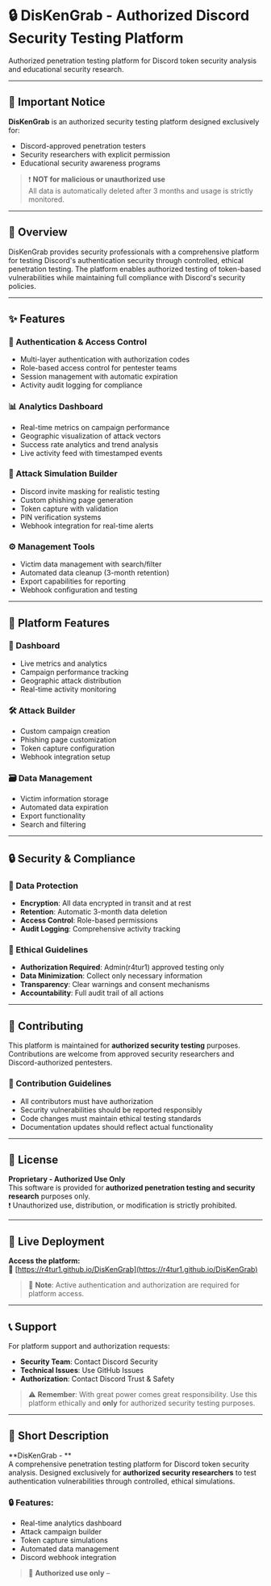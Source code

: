 # 🔒 DisKenGrab - Authorized Discord Security Testing Platform

Authorized penetration testing platform for Discord token security analysis and educational security research.

---

## 🚨 Important Notice

**DisKenGrab** is an authorized security testing platform designed exclusively for:

- Discord-approved penetration testers  
- Security researchers with explicit permission  
- Educational security awareness programs  

> ❗ **NOT for malicious or unauthorized use**  
> All data is automatically deleted after 3 months and usage is strictly monitored.

---

## 🎯 Overview

DisKenGrab provides security professionals with a comprehensive platform for testing Discord's authentication security through controlled, ethical penetration testing. The platform enables authorized testing of token-based vulnerabilities while maintaining full compliance with Discord's security policies.

---

## ✨ Features

### 🔐 Authentication & Access Control
- Multi-layer authentication with authorization codes  
- Role-based access control for pentester teams  
- Session management with automatic expiration  
- Activity audit logging for compliance

### 📊 Analytics Dashboard
- Real-time metrics on campaign performance  
- Geographic visualization of attack vectors  
- Success rate analytics and trend analysis  
- Live activity feed with timestamped events

### 🎣 Attack Simulation Builder
- Discord invite masking for realistic testing  
- Custom phishing page generation  
- Token capture with validation  
- PIN verification systems  
- Webhook integration for real-time alerts

### ⚙️ Management Tools
- Victim data management with search/filter  
- Automated data cleanup (3-month retention)  
- Export capabilities for reporting  
- Webhook configuration and testing

---

## 🎨 Platform Features

### 🧮 Dashboard
- Live metrics and analytics  
- Campaign performance tracking  
- Geographic attack distribution  
- Real-time activity monitoring

### 🛠️ Attack Builder
- Custom campaign creation  
- Phishing page customization  
- Token capture configuration  
- Webhook integration setup

### 🗃️ Data Management
- Victim information storage  
- Automated data expiration  
- Export functionality  
- Search and filtering

---

## 🔒 Security & Compliance

### 🔐 Data Protection
- **Encryption**: All data encrypted in transit and at rest  
- **Retention**: Automatic 3-month data deletion  
- **Access Control**: Role-based permissions  
- **Audit Logging**: Comprehensive activity tracking

### 📜 Ethical Guidelines
- **Authorization Required**: Admin(r4tur1) approved testing only  
- **Data Minimization**: Collect only necessary information  
- **Transparency**: Clear warnings and consent mechanisms  
- **Accountability**: Full audit trail of all actions

---

## 🤝 Contributing

This platform is maintained for **authorized security testing** purposes. Contributions are welcome from approved security researchers and Discord-authorized pentesters.

### 📌 Contribution Guidelines
- All contributors must have authorization  
- Security vulnerabilities should be reported responsibly  
- Code changes must maintain ethical testing standards  
- Documentation updates should reflect actual functionality

---

## 📄 License

**Proprietary - Authorized Use Only**  
This software is provided for **authorized penetration testing and security research** purposes only.  
❗ Unauthorized use, distribution, or modification is strictly prohibited.

---

## 🚀 Live Deployment

**Access the platform:**  
🔗 [https://r4tur1.github.io/DisKenGrab](https://r4tur1.github.io/DisKenGrab)

> 🔐 **Note**: Active authentication and authorization are required for platform access.

---

## 📞 Support

For platform support and authorization requests:

- **Security Team**: Contact Discord Security  
- **Technical Issues**: Use GitHub Issues  
- **Authorization**: Contact Discord Trust & Safety

> ⚠️ **Remember**: With great power comes great responsibility. Use this platform ethically and **only** for authorized security testing purposes.

---

## 📝 Short Description

**DisKenGrab - **  
A comprehensive penetration testing platform for Discord token security analysis. Designed exclusively for **authorized security researchers** to test authentication vulnerabilities through controlled, ethical simulations.

### 🔒 Features:
- Real-time analytics dashboard  
- Attack campaign builder  
- Token capture simulations  
- Automated data management  
- Discord webhook integration

> 🚨 **Authorized use only** – 

